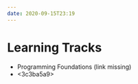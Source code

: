 ```yaml
---
date: 2020-09-15T23:19
---
```


# Learning Tracks

* Programming Foundations (link missing)
* <3c3ba5a9>
